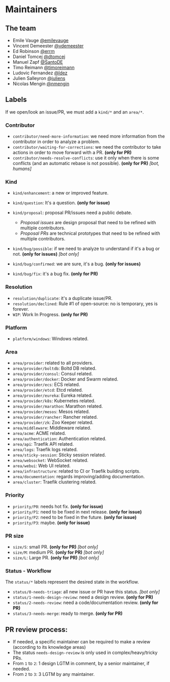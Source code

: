 # Maintainers

## The team

- Emile Vauge [@emilevauge](https://github.com/emilevauge)
- Vincent Demeester [@vdemeester](https://github.com/vdemeester)
- Ed Robinson [@errm](https://github.com/errm)
- Daniel Tomcej [@dtomcej](https://github.com/dtomcej)
- Manuel Zapf [@SantoDE](https://github.com/SantoDE)
- Timo Reimann [@timoreimann](https://github.com/timoreimann)
- Ludovic Fernandez [@ldez](https://github.com/ldez)
- Julien Salleyron [@juliens](https://github.com/juliens)
- Nicolas Mengin [@nmengin](https://github.com/nmengin)

## Labels

If we open/look an issue/PR, we must add a `kind/*` and an `area/*`.

### Contributor

* `contributor/need-more-information`: we need more information from the contributor in order to analyze a problem.
* `contributor/waiting-for-corrections`: we need the contributor to take actions in order to move forward with a PR. **(only for PR)**
* `contributor/needs-resolve-conflicts`: use it only when there is some conflicts (and an automatic rebase is not possible). **(only for PR)** _[bot, humans]_

### Kind

* `kind/enhancement`: a new or improved feature.
* `kind/question`: It's a question. **(only for issue)**
* `kind/proposal`: proposal PR/issues need a public debate.
  * _Proposal issues_ are design proposal that need to be refined with multiple contributors.
  * _Proposal PRs_ are technical prototypes that need to be refined with multiple contributors.

* `kind/bug/possible`: if we need to analyze to understand if it's a bug or not. **(only for issues)** _[bot only]_
* `kind/bug/confirmed`: we are sure, it's a bug. **(only for issues)**
* `kind/bug/fix`: it's a bug fix. **(only for PR)**

### Resolution

* `resolution/duplicate`: it's a duplicate issue/PR.
* `resolution/declined`: Rule #1 of open-source: no is temporary, yes is forever.
* `WIP`: Work In Progress. **(only for PR)**

### Platform

* `platform/windows`: Windows related.

### Area

* `area/provider`: related to all providers.
* `area/provider/boltdb`: Boltd DB related.
* `area/provider/consul`: Consul related.
* `area/provider/docker`: Docker and Swarm related.
* `area/provider/ecs`: ECS related.
* `area/provider/etcd`: Etcd related.
* `area/provider/eureka`: Eureka related.
* `area/provider/k8s`: Kubernetes related.
* `area/provider/marathon`: Marathon related.
* `area/provider/mesos`: Mesos related.
* `area/provider/rancher`: Rancher related.
* `area/provider/zk`: Zoo Keeper related.
* `area/middleware`: Middleware related.
* `area/acme`: ACME related.
* `area/authentication`: Authentication related.
* `area/api`: Traefik API related.
* `area/logs`: Traefik logs related.
* `area/sticky-session`: Sticky session related.
* `area/websocket`: WebSocket related.
* `area/webui`: Web UI related.
* `area/infrastructure`: related to CI or Traefik building scripts.
* `area/documentation`: regards improving/adding documentation.
* `area/cluster`: Traefik clustering related.

### Priority

* `priority/P0`: needs hot fix. **(only for issue)**
* `priority/P1`: need to be fixed in next release. **(only for issue)**
* `priority/P2`: need to be fixed in the future. **(only for issue)**
* `priority/P3`: maybe. **(only for issue)**

### PR size

* `size/S`: small PR. **(only for PR)** _[bot only]_
* `size/M`: medium PR. **(only for PR)** _[bot only]_
* `size/L`: Large PR. **(only for PR)** _[bot only]_

### Status - Workflow

The `status/*` labels represent the desired state in the workflow.

* `status/0-needs-triage`: all new issue or PR have this status. _[bot only]_
* `status/1-needs-design-review`: need a design review. **(only for PR)**
* `status/2-needs-review`: need a code/documentation review. **(only for PR)**
* `status/3-needs-merge`: ready to merge. **(only for PR)**

## PR review process:

* If needed, a specific maintainer can be required to make a review (according to its knowledge areas)
* The status `needs-design-review` is only used in complex/heavy/tricky PRs.
* From `1` to `2`: 1 design LGTM in comment, by a senior maintainer, if needed.
* From `2` to `3`: 3 LGTM by any maintainer.

